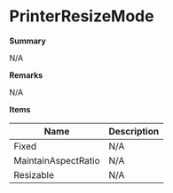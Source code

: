 # PrinterResizeMode

**Summary**

N/A

**Remarks**

N/A

**Items**

|Name|Description|
|---|---|
|Fixed|N/A|
|MaintainAspectRatio|N/A|
|Resizable|N/A|


